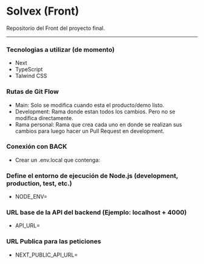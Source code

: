 # Solvex (Front)

Repositorio del Front del proyecto final.

---

### Tecnologias a utilizar (de momento)

- Next
- TypeScript
- Talwind CSS

### Rutas de Git Flow

- Main: Solo se modifica cuando esta el producto/demo listo.
- Development: Rama donde estan todos los cambios. Pero no se modifica directamente.
- Rama personal: Rama que crea cada uno en donde se realizan sus cambios para luego hacer un Pull Request en development.

### Conexión con BACK
 
 - Crear un .env.local que contenga:
 ### Define el entorno de ejecución de Node.js (development, production, test, etc.)
 - NODE_ENV=  
 ### URL base de la API del backend (Ejemplo: localhost + 4000)
 - API_URL=
 ### URL Publica para las peticiones
 - NEXT_PUBLIC_API_URL=


